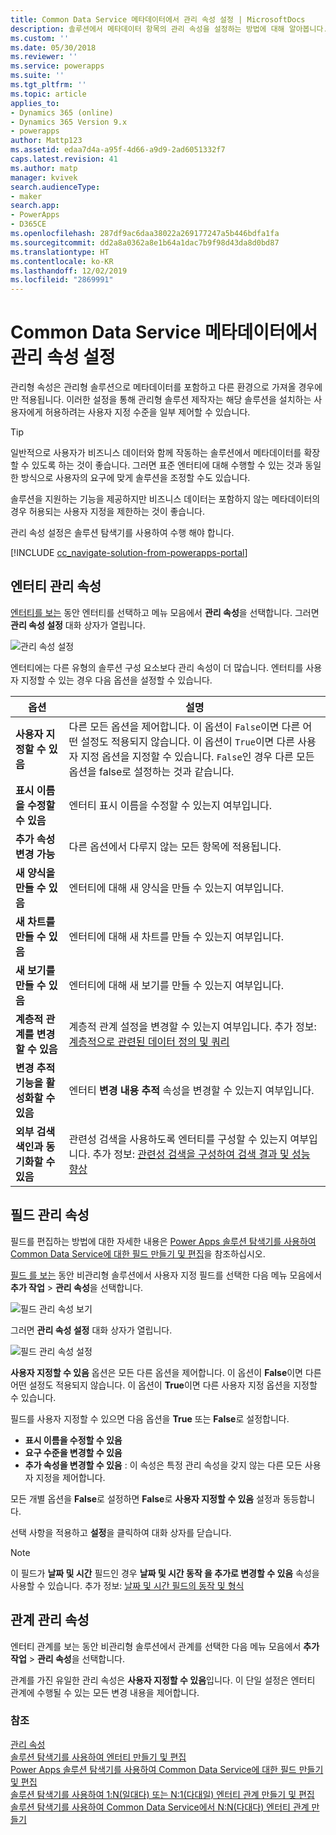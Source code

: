 ```yaml
---
title: Common Data Service 메타데이터에서 관리 속성 설정 | MicrosoftDocs
description: 솔루션에서 메타데이터 항목의 관리 속성을 설정하는 방법에 대해 알아봅니다.
ms.custom: ''
ms.date: 05/30/2018
ms.reviewer: ''
ms.service: powerapps
ms.suite: ''
ms.tgt_pltfrm: ''
ms.topic: article
applies_to:
- Dynamics 365 (online)
- Dynamics 365 Version 9.x
- powerapps
author: Mattp123
ms.assetid: edaa7d4a-a95f-4d66-a9d9-2ad6051332f7
caps.latest.revision: 41
ms.author: matp
manager: kvivek
search.audienceType:
- maker
search.app:
- PowerApps
- D365CE
ms.openlocfilehash: 287df9ac6daa38022a269177247a5b446bdfa1fa
ms.sourcegitcommit: dd2a8a0362a8e1b64a1dac7b9f98d43da8d0bd87
ms.translationtype: HT
ms.contentlocale: ko-KR
ms.lasthandoff: 12/02/2019
ms.locfileid: "2869991"
---
```

# <a name="set-managed-properties-in-common-data-service-metadata"></a>Common Data Service 메타데이터에서 관리 속성 설정 

관리형 속성은 관리형 솔루션으로 메타데이터를 포함하고 다른 환경으로 가져올 경우에만 적용됩니다. 이러한 설정을 통해 관리형 솔루션 제작자는 해당 솔루션을 설치하는 사용자에게 허용하려는 사용자 지정 수준을 일부 제어할 수 있습니다. 

> [!TIP]
> 일반적으로 사용자가 비즈니스 데이터와 함께 작동하는 솔루션에서 메타데이터를 확장할 수 있도록 하는 것이 좋습니다. 그러면 표준 엔터티에 대해 수행할 수 있는 것과 동일한 방식으로 사용자의 요구에 맞게 솔루션을 조정할 수도 있습니다.
>
>솔루션을 지원하는 기능을 제공하지만 비즈니스 데이터는 포함하지 않는 메타데이터의 경우 허용되는 사용자 지정을 제한하는 것이 좋습니다.

관리 속성 설정은 솔루션 탐색기를 사용하여 수행 해야 합니다.

[!INCLUDE [cc_navigate-solution-from-powerapps-portal](../../includes/cc_navigate-solution-from-powerapps-portal.md)]

## <a name="entity-managed-properties"></a>엔터티 관리 속성

[엔터티를 보는](create-edit-entities-solution-explorer.md#view-entities) 동안 엔터티를 선택하고 메뉴 모음에서 **관리 속성**을 선택합니다.  그러면 **관리 속성 설정** 대화 상자가 열립니다.

![관리 속성 설정](media/set-managed-properties.png)
  
엔터티에는 다른 유형의 솔루션 구성 요소보다 관리 속성이 더 많습니다. 엔터티를 사용자 지정할 수 있는 경우 다음 옵션을 설정할 수 있습니다.  

|옵션|설명|
|--|--|
|**사용자 지정할 수 있음** |다른 모든 옵션을 제어합니다. 이 옵션이 `False`이면 다른 어떤 설정도 적용되지 않습니다. 이 옵션이 `True`이면 다른 사용자 지정 옵션을 지정할 수 있습니다. `False`인 경우 다른 모든 옵션을 false로 설정하는 것과 같습니다.|
|**표시 이름을 수정할 수 있음**|엔터티 표시 이름을 수정할 수 있는지 여부입니다.|
|**추가 속성 변경 가능** |다른 옵션에서 다루지 않는 모든 항목에 적용됩니다.|
|**새 양식을 만들 수 있음**|엔터티에 대해 새 양식을 만들 수 있는지 여부입니다.|
|**새 차트를 만들 수 있음**|엔터티에 대해 새 차트를 만들 수 있는지 여부입니다.|
|**새 보기를 만들 수 있음** |엔터티에 대해 새 보기를 만들 수 있는지 여부입니다.|
|**계층적 관계를 변경할 수 있음**|계층적 관계 설정을 변경할 수 있는지 여부입니다. 추가 정보: [계층적으로 관련된 데이터 정의 및 쿼리](define-query-hierarchical-data.md)|
|**변경 추적 기능을 활성화할 수 있음** |엔터티 **변경 내용 추적** 속성을 변경할 수 있는지 여부입니다.|
|**외부 검색 색인과 동기화할 수 있음** |관련성 검색을 사용하도록 엔터티를 구성할 수 있는지 여부입니다. 추가 정보: [관련성 검색을 구성하여 검색 결과 및 성능 향상](/dynamics365/customer-engagement/admin/configure-relevance-search-organization) |

## <a name="field-managed-properties"></a>필드 관리 속성

필드를 편집하는 방법에 대한 자세한 내용은 [Power Apps 솔루션 탐색기를 사용하여 Common Data Service에 대한 필드 만들기 및 편집](create-edit-field-solution-explorer.md)을 참조하십시오.

[필드 를 보는](create-edit-field-solution-explorer.md#view-fields) 동안 비관리형 솔루션에서 사용자 지정 필드를 선택한 다음 메뉴 모음에서 **추가 작업** >  **관리 속성**을 선택합니다.

![필드 관리 속성 보기](media/view-field-managed-properties-solution-explorer.png)  
  
그러면 **관리 속성 설정** 대화 상자가 열립니다.

![필드 관리 속성 설정](media/set-field-managed-property.png)

**사용자 지정할 수 있음** 옵션은 모든 다른 옵션을 제어합니다. 이 옵션이 **False**이면 다른 어떤 설정도 적용되지 않습니다. 이 옵션이 **True**이면 다른 사용자 지정 옵션을 지정할 수 있습니다.  
  
필드를 사용자 지정할 수 있으면 다음 옵션을 **True** 또는 **False**로 설정합니다.  
  
- **표시 이름을 수정할 수 있음**
- **요구 수준을 변경할 수 있음** 
- **추가 속성을 변경할 수 있음** : 이 속성은 특정 관리 속성을 갖지 않는 다른 모든 사용자 지정을 제어합니다.

모든 개별 옵션을 **False**로 설정하면 **False**로 **사용자 지정할 수 있음** 설정과 동등합니다.  

선택 사항을 적용하고 **설정**을 클릭하여 대화 상자를 닫습니다.

> [!NOTE]
> 이 필드가 **날짜 및 시간** 필드인 경우 **날짜 및 시간 동작 을 추가로 변경할 수 있음** 속성을 사용할 수 있습니다. 추가 정보: [날짜 및 시간 필드의 동작 및 형식](behavior-format-date-time-field.md)

## <a name="relationship-managed-properties"></a>관계 관리 속성

엔터티 관계를 보는 동안 비관리형 솔루션에서 관계를 선택한 다음 메뉴 모음에서 **추가 작업** > **관리 속성**을 선택합니다.
  
관계를 가진 유일한 관리 속성은 **사용자 지정할 수 있음**입니다. 이 단일 설정은 엔터티 관계에 수행될 수 있는 모든 변경 내용을 제어합니다. 


### <a name="see-also"></a>참조

[관리 속성](solutions-overview.md#managed-properties)<br />
[솔루션 탐색기를 사용하여 엔터티 만들기 및 편집](create-edit-entities-solution-explorer.md)<br />
[Power Apps 솔루션 탐색기를 사용하여 Common Data Service에 대한 필드 만들기 및 편집](create-edit-field-solution-explorer.md)<br />
[솔루션 탐색기를 사용하여 1:N(일대다) 또는 N:1(다대일) 엔터티 관계 만들기 및 편집](create-edit-1n-relationships-solution-explorer.md)<br />
[솔루션 탐색기를 사용하여 Common Data Service에서 N:N(다대다) 엔터티 관계 만들기](create-edit-nn-relationships-solution-explorer.md)
